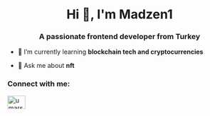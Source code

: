 <h1 align="center">Hi 👋, I'm Madzen1</h1>
<h3 align="center">A passionate frontend developer from Turkey</h3>

- 🌱 I’m currently learning **blockchain tech and cryptocurrencies**

- 💬 Ask me about **nft**

<h3 align="left">Connect with me:</h3>
<p align="left">
<a href="https://twitter.com/umarsizayibogan" target="blank"><img align="center" src="https://raw.githubusercontent.com/rahuldkjain/github-profile-readme-generator/master/src/images/icons/Social/twitter.svg" alt="umarsizayibogan" height="30" width="40" /></a>
</p>
